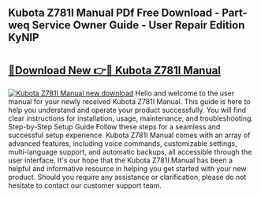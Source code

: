 ## Kubota Z781I Manual PDf Free Download - Part-weq Service Owner Guide - User Repair Edition KyNIP

# <h2><a href="http://bc90243.oget.top/?id=Kubota+Z781I+Manual">🔗Download New 👉🔴 Kubota Z781I Manual</a></h2>

[![Kubota Z781I Manual new download](https://i.imgur.com/5g1atiW.png)](http://bc90243.oget.top/?id=Kubota+Z781I+Manual)
Hello and welcome to the user manual for your newly received Kubota Z781I Manual. This guide is here to help you understand and operate your product successfully. You will find clear instructions for installation, usage, maintenance, and troubleshooting. Step-by-Step Setup Guide Follow these steps for a seamless and successful setup experience. Kubota Z781I Manual comes with an array of advanced features, including voice commands, customizable settings, multi-language support, and automatic backups, all accessible through the user interface. It's our hope that the Kubota Z781I Manual has been a helpful and informative resource in helping you get started with your new product. Should you require any assistance or clarification, please do not hesitate to contact our customer support team.

